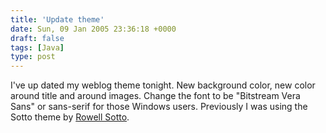 ```yaml
---
title: 'Update theme'
date: Sun, 09 Jan 2005 23:36:18 +0000
draft: false
tags: [Java]
type: post
---
```


I've up dated my weblog theme tonight. New background color, new color around title and around images. Change the font to be "Bitstream Vera Sans" or sans-serif for those Windows users. Previously I was using the Sotto theme by [Rowell Sotto](http://sotto.org/).